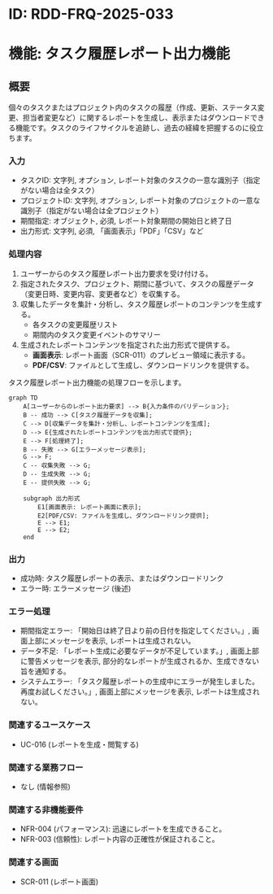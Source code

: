 # ID: RDD-FRQ-2025-033

# 機能: タスク履歴レポート出力機能

## 概要

個々のタスクまたはプロジェクト内のタスクの履歴（作成、更新、ステータス変更、担当者変更など）に関するレポートを生成し、表示またはダウンロードできる機能です。タスクのライフサイクルを追跡し、過去の経緯を把握するのに役立ちます。

### 入力

- タスクID: 文字列, オプション, レポート対象のタスクの一意な識別子（指定がない場合は全タスク）
- プロジェクトID: 文字列, オプション, レポート対象のプロジェクトの一意な識別子（指定がない場合は全プロジェクト）
- 期間指定: オブジェクト, 必須, レポート対象期間の開始日と終了日
- 出力形式: 文字列, 必須, 「画面表示」「PDF」「CSV」など

### 処理内容

1. ユーザーからのタスク履歴レポート出力要求を受け付ける。
1. 指定されたタスク、プロジェクト、期間に基づいて、タスクの履歴データ（変更日時、変更内容、変更者など）を収集する。
1. 収集したデータを集計・分析し、タスク履歴レポートのコンテンツを生成する。
   - 各タスクの変更履歴リスト
   - 期間内のタスク変更イベントのサマリー
1. 生成されたレポートコンテンツを指定された出力形式で提供する。
   - **画面表示**: レポート画面（SCR-011）のプレビュー領域に表示する。
   - **PDF/CSV**: ファイルとして生成し、ダウンロードリンクを提供する。

タスク履歴レポート出力機能の処理フローを示します。

```mermaid
graph TD
    A[ユーザーからのレポート出力要求] --> B{入力条件のバリデーション};
    B -- 成功 --> C[タスク履歴データを収集];
    C --> D[収集データを集計・分析し、レポートコンテンツを生成];
    D --> E{生成されたレポートコンテンツを出力形式で提供};
    E --> F[処理終了];
    B -- 失敗 --> G[エラーメッセージ表示];
    G --> F;
    C -- 収集失敗 --> G;
    D -- 生成失敗 --> G;
    E -- 提供失敗 --> G;

    subgraph 出力形式
        E1[画面表示: レポート画面に表示];
        E2[PDF/CSV: ファイルを生成し、ダウンロードリンク提供];
        E --> E1;
        E --> E2;
    end
```

### 出力

- 成功時: タスク履歴レポートの表示、またはダウンロードリンク
- エラー時: エラーメッセージ (後述)

### エラー処理

- 期間指定エラー: 「開始日は終了日より前の日付を指定してください。」, 画面上部にメッセージを表示, レポートは生成されない。
- データ不足: 「レポート生成に必要なデータが不足しています。」, 画面上部に警告メッセージを表示, 部分的なレポートが生成されるか、生成できない旨を通知する。
- システムエラー: 「タスク履歴レポートの生成中にエラーが発生しました。再度お試しください。」, 画面上部にメッセージを表示, レポートは生成されない。

### 関連するユースケース

- UC-016 (レポートを生成・閲覧する)

### 関連する業務フロー

- なし (情報参照)

### 関連する非機能要件

- NFR-004 (パフォーマンス): 迅速にレポートを生成できること。
- NFR-003 (信頼性): レポート内容の正確性が保証されること。

### 関連する画面

- SCR-011 (レポート画面)
